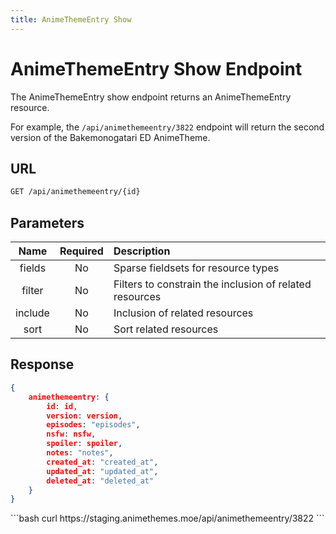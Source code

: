 ```yaml
---
title: AnimeThemeEntry Show
---
```


<Block>

# AnimeThemeEntry Show Endpoint

The AnimeThemeEntry show endpoint returns an AnimeThemeEntry resource.

For example, the `/api/animethemeentry/3822` endpoint will return the second version of the Bakemonogatari ED AnimeTheme.

## URL

```sh
GET /api/animethemeentry/{id}
```

## Parameters

| Name    | Required | Description                                             |
| :-----: | :------: | :------------------------------------------------------ |
| fields  | No       | Sparse fieldsets for resource types                     |
| filter  | No       | Filters to constrain the inclusion of related resources |
| include | No       | Inclusion of related resources                          |
| sort    | No       | Sort related resources                                  |

## Response

```json
{
    animethemeentry: {
        id: id,
        version: version,
        episodes: "episodes",
        nsfw: nsfw,
        spoiler: spoiler,
        notes: "notes",
        created_at: "created_at",
        updated_at: "updated_at",
        deleted_at: "deleted_at"
    }
}
```

<Example>

<CURL>
```bash
curl https://staging.animethemes.moe/api/animethemeentry/3822
```
</CURL>

</Example>

</Block>